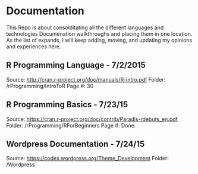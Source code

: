 # Documentation
This Repo is about consolditating all the different languages and technologies Documenation walkthroughs and placing them in one location.
As the list of expands, I will keep adding, moving, and updating my opinions and experiences here.

## R Programming Language - 7/2/2015
Source: http://cran.r-project.org/doc/manuals/R-intro.pdf
Folder: /rProgramming/IntroToR
Page #: 30

## R Programming Basics - 7/23/15
Source: https://cran.r-project.org/doc/contrib/Paradis-rdebuts_en.pdf
Folder: /rProgramming/RForBeginners
Page #: Done.

## Wordpress Documentation - 7/24/15
Source: https://codex.wordpress.org/Theme_Development
Folder: /Wordpress